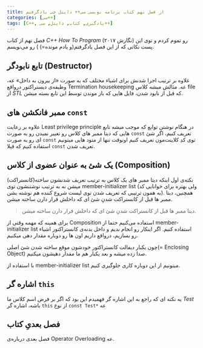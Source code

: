 ```yaml
---
title: از فصل نهم کتاب برنامه نویسی سی++ دایتل چی یادگرفتم
categories: [سی++]
tags: [C++, یادگیری, کتاب, دایتل, سی++]
---
```


فصل نهم از کتاب _C++ How To Program_ (نگارش ۲۰۱۷) رو تموم کردم و توی این پست نکاتی که از این فصل یادگرفتم(و یادم مونده=) ) رو می‌نویسم.

## تابع نابودگر (Destructor)

علاوه بر ترتیب اجرا شدنش برای اشیاء مختلف که به صورت «از بیرون به داخل» عه، وظیفه‌ی دیستراکتور درواقع Termination housekeeping عه. مثالش میشه کلاس file از _STL_ که قبل از نابود شدن، فایل هایی که باز موندن توسط این تابع بسته میشن.

## ممبر فانکشن های `const`

علاوه بر رعایت Least privilege principle در هنگام نوشتن توابع که موجب میشه تابع هایی که دیتا ممبر های کلاس رو تغییر نمیدن رو به صورت `const` تعریف کنیم، اگر شئ ای رو به صورت `const` توی کدِ کلاینت‌مون تعریف کنیم اونوقت تنها از متود هایی میتونیم استفاده کنیم که قبلا `const` تعریف شدن.

## یک شئ به عنوان عضوی از کلاس (Composition)

نکته‌ی اول اینکه دیتا ممبر های یک کلاس به ترتیب تعریف شدنشون ساخته(کانستراکت) میشن نه به ترتیب نوشتنشون توی member-initializer list (ولی بهتره برای خوانایی کد به همون ترتیبی که تعریف شدن توی لیست شروع کننده هم نوشته بشن). همچنین، دیتا ممبر ها قبل از کانستراکت شدنِ شئ ای که داخلش قرار دارن ساخته میشن. 

> دیتا ممبر ها قبل از کانستراکت شدنِ شئ ای که داخلش قرار دارن ساخته میشن.

برای همینه که مهمه وقتی از Composition استفاده می‌کنیم حتما از member-initializer list استفاده کنیم. اگر اینکار رو انجام ندیم و داخل بدنه‌ی کانستراکتور اشیاء رو بسازیم، درواقع داریم اون ها رو دوباره مقدار دهی میکنیم.

چون یکبار دیفالت کانستراکتور خودشون موقع ساخته شدن شئ اصلی(= Enclosing Object) صدا زده میشه و بعد یکبار هم ما مقدار دهیشون میکنیم.

با استفاده از member-initializer list میتونیم از این دوباره کاری جلوگیری کنیم.

## اشاره گر `this`

یه نکته ای که راجع به این اشاره گر فهمیدم این بود که اگر بر فرض اسم کلاس ما _Test_ باشه، اشاره گر `this` از نوع `const Test*` عه

## فصل بعدیِ کتاب

فصل بعدی درباره‌ی Operator Overloading عه.
